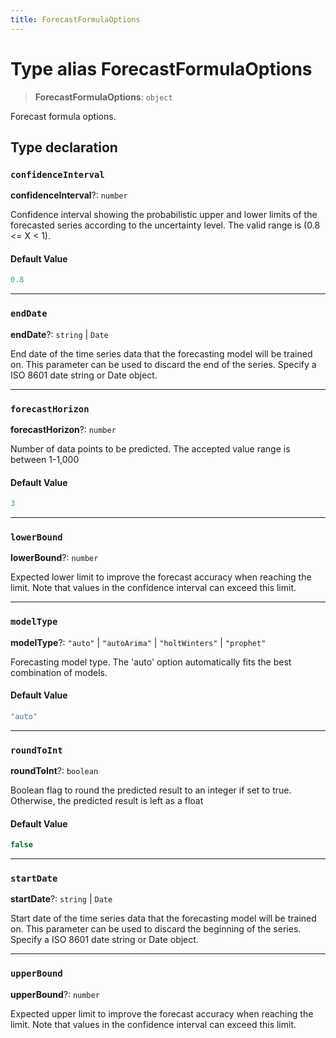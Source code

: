 ```yaml
---
title: ForecastFormulaOptions
---
```


# Type alias ForecastFormulaOptions

> **ForecastFormulaOptions**: `object`

Forecast formula options.

## Type declaration

### `confidenceInterval`

**confidenceInterval**?: `number`

Confidence interval showing the probabilistic upper and lower limits of the
forecasted series according to the uncertainty level. The valid range is (0.8 <= X < 1).

#### Default Value

```ts
0.8
```

***

### `endDate`

**endDate**?: `string` \| `Date`

End date of the time series data that the forecasting model will be
trained on. This parameter can be used to discard the end of the series.
Specify a ISO 8601 date string or Date object.

***

### `forecastHorizon`

**forecastHorizon**?: `number`

Number of data points to be predicted.
The accepted value range is between 1-1,000

#### Default Value

```ts
3
```

***

### `lowerBound`

**lowerBound**?: `number`

Expected lower limit to improve the forecast accuracy when reaching
the limit. Note that values in the confidence interval can exceed
this limit.

***

### `modelType`

**modelType**?: `"auto"` \| `"autoArima"` \| `"holtWinters"` \| `"prophet"`

Forecasting model type. The 'auto' option automatically
fits the best combination of models.

#### Default Value

```ts
"auto"
```

***

### `roundToInt`

**roundToInt**?: `boolean`

Boolean flag to round the predicted result to an integer if set to true.
Otherwise, the predicted result is left as a float

#### Default Value

```ts
false
```

***

### `startDate`

**startDate**?: `string` \| `Date`

Start date of the time series data that the forecasting model will
be trained on. This parameter can be used to discard the beginning of
the series. Specify a ISO 8601 date string or Date object.

***

### `upperBound`

**upperBound**?: `number`

Expected upper limit to improve the forecast accuracy when reaching
the limit. Note that values in the confidence interval can exceed
this limit.
